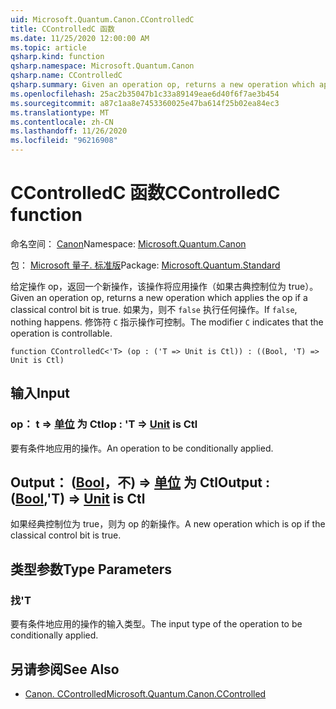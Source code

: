 ```yaml
---
uid: Microsoft.Quantum.Canon.CControlledC
title: CControlledC 函数
ms.date: 11/25/2020 12:00:00 AM
ms.topic: article
qsharp.kind: function
qsharp.namespace: Microsoft.Quantum.Canon
qsharp.name: CControlledC
qsharp.summary: Given an operation op, returns a new operation which applies the op if a classical control bit is true. If `false`, nothing happens. The modifier `C` indicates that the operation is controllable.
ms.openlocfilehash: 25ac2b35047b1c33a89149eae6d40f6f7ae3b454
ms.sourcegitcommit: a87c1aa8e7453360025e47ba614f25b02ea84ec3
ms.translationtype: MT
ms.contentlocale: zh-CN
ms.lasthandoff: 11/26/2020
ms.locfileid: "96216908"
---
```

# <a name="ccontrolledc-function"></a><span data-ttu-id="5f2d1-102">CControlledC 函数</span><span class="sxs-lookup"><span data-stu-id="5f2d1-102">CControlledC function</span></span>

<span data-ttu-id="5f2d1-103">命名空间： [Canon](xref:Microsoft.Quantum.Canon)</span><span class="sxs-lookup"><span data-stu-id="5f2d1-103">Namespace: [Microsoft.Quantum.Canon](xref:Microsoft.Quantum.Canon)</span></span>

<span data-ttu-id="5f2d1-104">包： [Microsoft 量子. 标准版](https://nuget.org/packages/Microsoft.Quantum.Standard)</span><span class="sxs-lookup"><span data-stu-id="5f2d1-104">Package: [Microsoft.Quantum.Standard](https://nuget.org/packages/Microsoft.Quantum.Standard)</span></span>


<span data-ttu-id="5f2d1-105">给定操作 op，返回一个新操作，该操作将应用操作（如果古典控制位为 true）。</span><span class="sxs-lookup"><span data-stu-id="5f2d1-105">Given an operation op, returns a new operation which applies the op if a classical control bit is true.</span></span> <span data-ttu-id="5f2d1-106">如果为，则不 `false` 执行任何操作。</span><span class="sxs-lookup"><span data-stu-id="5f2d1-106">If `false`, nothing happens.</span></span>
<span data-ttu-id="5f2d1-107">修饰符 `C` 指示操作可控制。</span><span class="sxs-lookup"><span data-stu-id="5f2d1-107">The modifier `C` indicates that the operation is controllable.</span></span>

```qsharp
function CControlledC<'T> (op : ('T => Unit is Ctl)) : ((Bool, 'T) => Unit is Ctl)
```


## <a name="input"></a><span data-ttu-id="5f2d1-108">输入</span><span class="sxs-lookup"><span data-stu-id="5f2d1-108">Input</span></span>

### <a name="op--t--unit--is-ctl"></a><span data-ttu-id="5f2d1-109">op： t => [单位](xref:microsoft.quantum.lang-ref.unit)  为 Ctl</span><span class="sxs-lookup"><span data-stu-id="5f2d1-109">op : 'T => [Unit](xref:microsoft.quantum.lang-ref.unit)  is Ctl</span></span>

<span data-ttu-id="5f2d1-110">要有条件地应用的操作。</span><span class="sxs-lookup"><span data-stu-id="5f2d1-110">An operation to be conditionally applied.</span></span>



## <a name="output--boolt--unit--is-ctl"></a><span data-ttu-id="5f2d1-111">Output： ([Bool](xref:microsoft.quantum.lang-ref.bool)，不) => [单位](xref:microsoft.quantum.lang-ref.unit)  为 Ctl</span><span class="sxs-lookup"><span data-stu-id="5f2d1-111">Output : ([Bool](xref:microsoft.quantum.lang-ref.bool),'T) => [Unit](xref:microsoft.quantum.lang-ref.unit)  is Ctl</span></span>

<span data-ttu-id="5f2d1-112">如果经典控制位为 true，则为 op 的新操作。</span><span class="sxs-lookup"><span data-stu-id="5f2d1-112">A new operation which is op if the classical control bit is true.</span></span>

## <a name="type-parameters"></a><span data-ttu-id="5f2d1-113">类型参数</span><span class="sxs-lookup"><span data-stu-id="5f2d1-113">Type Parameters</span></span>

### <a name="t"></a><span data-ttu-id="5f2d1-114">找</span><span class="sxs-lookup"><span data-stu-id="5f2d1-114">'T</span></span>

<span data-ttu-id="5f2d1-115">要有条件地应用的操作的输入类型。</span><span class="sxs-lookup"><span data-stu-id="5f2d1-115">The input type of the operation to be conditionally applied.</span></span>

## <a name="see-also"></a><span data-ttu-id="5f2d1-116">另请参阅</span><span class="sxs-lookup"><span data-stu-id="5f2d1-116">See Also</span></span>

- [<span data-ttu-id="5f2d1-117">Canon. CControlled</span><span class="sxs-lookup"><span data-stu-id="5f2d1-117">Microsoft.Quantum.Canon.CControlled</span></span>](xref:Microsoft.Quantum.Canon.CControlled)